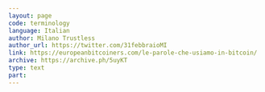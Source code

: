 ```yaml
---
layout: page
code: terminology
language: Italian
author: Milano Trustless
author_url: https://twitter.com/31febbraioMI
link: https://europeanbitcoiners.com/le-parole-che-usiamo-in-bitcoin/
archive: https://archive.ph/5uyKT
type: text
part: 
---
```

